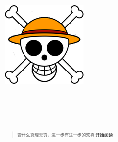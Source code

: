 ![logo](./img/logo.png)

<h1 align="center"></h1>
<div style="height:100px">
</div>





> 管什么真理无穷，进一步有进一步的欢喜
> [开始阅读](/README.md)

